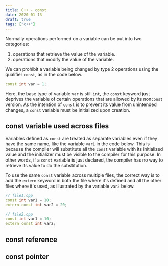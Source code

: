 ```yaml
---
title: C++ - const
date: 2020-01-13
draft: true
tags: ["c++"]
---
```


Normally operations performed on a variable can be put into two categories:

1. operations that retrieve the value of the variable.
2. operations that modify the value of the variable.

We can prohibit a variable being changed by type 2 operations using the qualifier `const`, as in the code below.

```cpp
const int var = 1;
```

Here, the base type of variable `var` is still `int`, the `const` keyword just deprives the variable of certain operations that are allowed by its non`const` version.
As the intention of `const` is to prevent its value from unintended changes, a `const` variable must be initialized upon creation.

## const variable used across files

Variables defined as `const` are treated as separate variables even if they have the same name, like the variable `var1` in the code below.
This is because the compiler will substitute all the `const` variable with its initialized value and the initializer must be visible to the compiler for this purpose.
In other words, if a `const` variable is just declared, the compiler has no way to retrieve its value to do the substitution.

To use the same `const` variable across multiple files, the correct way is to add the `extern` keyword in both the file where it's defined and all the other files where it's used, as illustrated by the variable `var2` below.

```cpp
// file1.cpp
const int var1 = 10;
extern const int var2 = 20;
```

```cpp
// file2.cpp
const int var1 = 10;
extern const int var2;
```

## const reference

## const pointer

